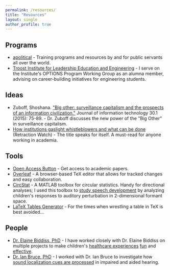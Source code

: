 ```yaml
---
permalink: /resources/
title: "Resources"
layout: single
author_profile: true
---
```


## Programs
- [apolitical](https://apolitical.co/home) - Training programs and resources by and for public servants all over the world.
- [Troost Institute for Leadership Education and Engineering](https://ilead.engineering.utoronto.ca/) - I serve on the Institute's OPTIONS Program Working Group as an alumna member, advising on career-building initiatives for engineering students.

## Ideas
- Zuboff, Shoshana. ["Big other: surveillance capitalism and the prospects of an information civilization."](https://link.springer.com/article/10.1057/jit.2015.5) Journal of information technology 30.1 (2015): 75-89. - Dr. Zuboff discusses the new power of the "Big Other" in surveillance capitalism.
- [How institutions gaslight whistleblowers and what can be done](https://retractionwatch.com/2018/07/30/how-institutions-gaslight-whistleblowers-and-what-can-be-done/) (Retraction Watch) - The title speaks for itself. A must-read for anyone working in academia.

## Tools
- [Open Access Button](https://openaccessbutton.org/) - Get access to academic papers.
- [Overleaf](https://www.overleaf.com/) - A browser-based TeX editor that allows for tracked changes and easy collaboration.
- [CircStat](https://www.jstatsoft.org/article/view/v031i10) - A MATLAB toolbox for circular statistics. Handy for directional analyses; I used this toolbox to [study speech development](/research/auditoryfb/) by analyzing children's responses to auditory perturbation in 2-dimensional formant space.
- [LaTeX Tables Generator](https://www.tablesgenerator.com/) - For the times when wrestling a table in TeX is best avoided...

## People
- [Dr. Elaine Biddiss, PhD](https://hollandbloorview.ca/people/elaine-biddiss-masc-phd) - I have worked closely with Dr. Elaine Biddiss on multiple projects to make children's [healthcare experiences](musicmaster) [fun](/research/icpengagement/) and [effective](/research/biomusic/).
- [Dr. Ian Bruce, PhD](https://www.ece.mcmaster.ca/~ibruce/) - I worked with Dr. Ian Bruce to investigate how [sound localization cues are processed](/research/soundloc/) in impaired and aided hearing.
